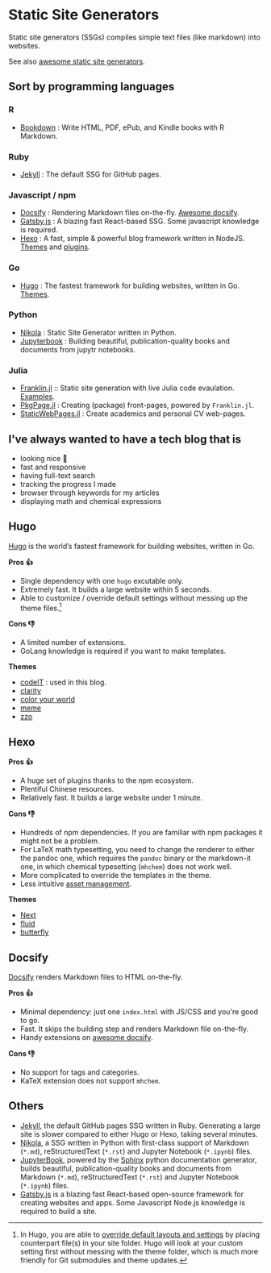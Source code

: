 # Static Site Generators


Static site generators (SSGs) compiles simple text files (like markdown) into websites.

See also [awesome static site generators](https://github.com/myles/awesome-static-generators).

<!--more-->

## Sort by programming languages

### R
- [Bookdown](https://bookdown.org) : Write HTML, PDF, ePub, and Kindle books with R Markdown.

### Ruby
- [Jekyll](https://jekyllrb.com/) : The default SSG for GitHub pages.

### Javascript / npm
- [Docsify](https://docsify.js.org/) : Rendering Markdown files on-the-fly. [Awesome docsify](https://docsify.js.org/#/awesome).
- [Gatsby.js](https://www.gatsbyjs.com) : A blazing fast React-based SSG. Some javascript knowledge is required.
- [Hexo](https://hexo.io) : A fast, simple & powerful blog framework written in NodeJS. [Themes](https://hexo.io/themes/) and [plugins](https://hexo.io/plugins/).

### Go
- [Hugo](https://gohugo.io/) : The fastest framework for building websites, written in Go. [Themes](https://themes.gohugo.io/).

### Python
- [Nikola](https://getnikola.com/) : Static Site Generator written in Python.
- [Jupyterbook](https://jupyterbook.org/intro.html) : Building beautiful, publication-quality books and documents from jupytr notebooks.

### Julia
- [Franklin.jl](https://github.com/tlienart/Franklin.jl) :: Static site generation with live Julia code evaulation. [Examples](https://github.com/tlienart/Franklin.jl#docs).
- [PkgPage.jl](https://tlienart.github.io/PkgPage.jl/) : Creating (package) front-pages, powered by `Franklin.jl`.
- [StaticWebPages.jl](https://github.com/Azzaare/StaticWebPages.jl) : Create academics and personal CV web-pages.

## I've always wanted to have a tech blog that is
- looking nice 🥰
- fast and responsive
- having full-text search
- tracking the progress I made
- browser through keywords for my articles
- displaying math and chemical expressions


## Hugo

[Hugo](https://gohugo.io/) is the world’s fastest framework for building websites, written in Go.

**Pros 👍**

- Single dependency with one `hugo` excutable only.
- Extremely fast. It builds a large website within 5 seconds.
- Able to customize / override default settings without messing up the theme files.[^hugooverride]

[^hugooverride]: In Hugo, you are able to [override default layouts and settings](https://zwbetz.com/override-a-hugo-theme/) by placing counterpart file(s) in your site folder. Hugo will look at your custom setting first without messing with the theme folder, which is much more friendly for Git submodules and theme updates.

**Cons 👎**

- A limited number of extensions.
- GoLang knowledge is required if you want to make templates.

**Themes**

- [codeIT](https://github.com/sunt-programator/CodeIT) : used in this blog.
- [clarity](https://github.com/chipzoller/hugo-clarity)
- [color your world](https://gitlab.com/rmaguiar/hugo-theme-color-your-world)
- [meme](https://github.com/reuixiy/hugo-theme-meme)
- [zzo](https://github.com/zzossig/hugo-theme-zzo)

## Hexo

**Pros 👍**

- A huge set of plugins thanks to the npm ecosystem.
- Plentiful Chinese resources.
- Relatively fast. It builds a large website under 1 minute.

**Cons 👎**

- Hundreds of npm dependencies. If you are familiar with npm packages it might not be a problem.
- For LaTeX math typesetting, you need to change the renderer to either the pandoc one, which requires the `pandoc` binary or the markdown-it one, in which chemical typesetting (`mhchem`) does not work well.
- More complicated to override the templates in the theme.
- Less intuitive [asset management](https://hexo.io/docs/asset-folders.html).

**Themes**

- [Next](https://theme-next.js.org/)
- [fluid](https://fluid-dev.github.io/hexo-fluid-docs/)
- [butterfly](https://butterfly.js.org/)

## Docsify

[Docsify](https://docsify.js.org/) renders Markdown files to HTML on-the-fly.

**Pros 👍**

- Minimal dependency: just one `index.html` with JS/CSS and you're good to go.
- Fast. It skips the building step and renders Markdown file on-the-fly.
- Handy extensions on [awesome docsify](https://docsify.js.org/#/awesome).

**Cons 👎**

- No support for tags and categories.
- KaTeX extension does not support `mhchem`.

## Others

- [Jekyll](https://jekyllrb.com/), the default GitHub pages SSG written in Ruby. Generating a large site is slower compared to either Hugo or Hexo, taking several minutes.
- [Nikola](https://getnikola.com/), a SSG written in Python with first-class support of Markdown (`*.md`), reStructuredText (`*.rst`) and Jupyter Notebook (`*.ipynb`) files.
- [JupyterBook](https://jupyterbook.org), powered by the [Sphinx](https://www.sphinx-doc.org/en/master/) python documentation generator, builds beautiful, publication-quality books and documents from Markdown (`*.md`), reStructuredText (`*.rst`) and Jupyter Notebook (`*.ipynb`) files.
- [Gatsby.js](https://www.gatsbyjs.com) is a blazing fast React-based open-source framework for creating websites and apps. Some Javascript Node.js knowledge is required to build a site.

